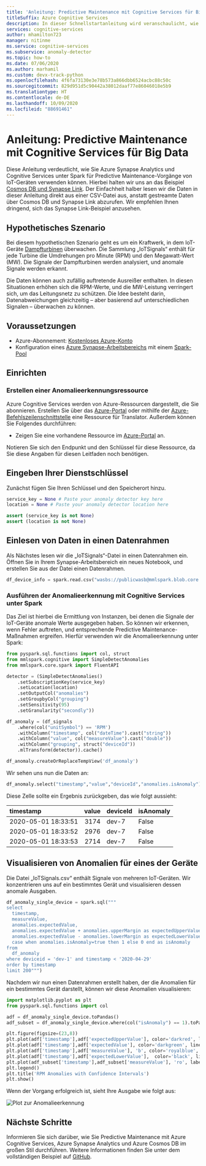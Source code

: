 ```yaml
---
title: 'Anleitung: Predictive Maintenance mit Cognitive Services für Big Data'
titleSuffix: Azure Cognitive Services
description: In dieser Schnellstartanleitung wird veranschaulicht, wie Sie mit Cognitive Services für Big Data eine verteilte Anomalieerkennung durchführen.
services: cognitive-services
author: mhamilton723
manager: nitinme
ms.service: cognitive-services
ms.subservice: anomaly-detector
ms.topic: how-to
ms.date: 07/06/2020
ms.author: marhamil
ms.custom: devx-track-python
ms.openlocfilehash: 4f6fa73130e3e78b573a866dbb6524acbc88c50c
ms.sourcegitcommit: 829d951d5c90442a38012daaf77e86046018e5b9
ms.translationtype: HT
ms.contentlocale: de-DE
ms.lasthandoff: 10/09/2020
ms.locfileid: "88691461"
---
```

# <a name="recipe-predictive-maintenance-with-the-cognitive-services-for-big-data"></a>Anleitung: Predictive Maintenance mit Cognitive Services für Big Data

Diese Anleitung verdeutlicht, wie Sie Azure Synapse Analytics und Cognitive Services unter Spark für Predictive Maintenance-Vorgänge von IoT-Geräten verwenden können. Hierbei halten wir uns an das Beispiel [Cosmos DB und Synapse Link](https://github.com/Azure-Samples/cosmosdb-synapse-link-samples). Der Einfachheit halber lesen wir die Daten in dieser Anleitung direkt aus einer CSV-Datei aus, anstatt gestreamte Daten über Cosmos DB und Synapse Link abzurufen. Wir empfehlen Ihnen dringend, sich das Synapse Link-Beispiel anzusehen.

## <a name="hypothetical-scenario"></a>Hypothetisches Szenario

Bei diesem hypothetischen Szenario geht es um ein Kraftwerk, in dem IoT-Geräte [Dampfturbinen](https://en.wikipedia.org/wiki/Steam_turbine) überwachen. Die Sammlung „IoTSignals“ enthält für jede Turbine die Umdrehungen pro Minute (RPM) und den Megawatt-Wert (MW). Die Signale der Dampfturbinen werden analysiert, und anomale Signale werden erkannt.

Die Daten können auch zufällig auftretende Ausreißer enthalten. In diesen Situationen erhöhen sich die RPM-Werte, und die MW-Leistung verringert sich, um das Leitungsnetz zu schützen. Die Idee besteht darin, Datenabweichungen gleichzeitig – aber basierend auf unterschiedlichen Signalen – überwachen zu können.

## <a name="prerequisites"></a>Voraussetzungen

* Azure-Abonnement: [Kostenloses Azure-Konto](https://azure.microsoft.com/free/cognitive-services)
* Konfiguration eines [Azure Synapse-Arbeitsbereichs](https://docs.microsoft.com/azure/synapse-analytics/quickstart-create-workspace) mit einem [Spark-Pool](https://docs.microsoft.com/azure/synapse-analytics/quickstart-create-apache-spark-pool)

## <a name="setup"></a>Einrichten

### <a name="create-an-anomaly-detector-resource"></a>Erstellen einer Anomalieerkennungsressource

Azure Cognitive Services werden von Azure-Ressourcen dargestellt, die Sie abonnieren. Erstellen Sie über das [Azure-Portal](https://docs.microsoft.com/azure/cognitive-services/cognitive-services-apis-create-account) oder mithilfe der [Azure-Befehlszeilenschnittstelle](https://docs.microsoft.com/azure/cognitive-services/cognitive-services-apis-create-account-cli) eine Ressource für Translator. Außerdem können Sie Folgendes durchführen:

- Zeigen Sie eine vorhandene Ressource im [Azure-Portal](https://portal.azure.com/) an.

Notieren Sie sich den Endpunkt und den Schlüssel für diese Ressource, da Sie diese Angaben für diesen Leitfaden noch benötigen.

## <a name="enter-your-service-keys"></a>Eingeben Ihrer Dienstschlüssel

Zunächst fügen Sie Ihren Schlüssel und den Speicherort hinzu.

```python
service_key = None # Paste your anomaly detector key here
location = None # Paste your anomaly detector location here

assert (service_key is not None)
assert (location is not None)
```

## <a name="read-data-into-a-dataframe"></a>Einlesen von Daten in einen Datenrahmen

Als Nächstes lesen wir die „IoTSignals“-Datei in einen Datenrahmen ein. Öffnen Sie in Ihrem Synapse-Arbeitsbereich ein neues Notebook, und erstellen Sie aus der Datei einen Datenrahmen.

```python
df_device_info = spark.read.csv("wasbs://publicwasb@mmlspark.blob.core.windows.net/iot/IoTSignals.csv", header=True, inferSchema=True)
```

### <a name="run-anomaly-detection-using-cognitive-services-on-spark"></a>Ausführen der Anomalieerkennung mit Cognitive Services unter Spark

Das Ziel ist hierbei die Ermittlung von Instanzen, bei denen die Signale der IoT-Geräte anomale Werte ausgegeben haben. So können wir erkennen, wenn Fehler auftreten, und entsprechende Predictive Maintenance-Maßnahmen ergreifen. Hierfür verwenden wir die Anomalieerkennung unter Spark:

```python
from pyspark.sql.functions import col, struct
from mmlspark.cognitive import SimpleDetectAnomalies
from mmlspark.core.spark import FluentAPI

detector = (SimpleDetectAnomalies()
    .setSubscriptionKey(service_key)
    .setLocation(location)
    .setOutputCol("anomalies")
    .setGroupbyCol("grouping")
    .setSensitivity(95)
    .setGranularity("secondly"))

df_anomaly = (df_signals
    .where(col("unitSymbol") == 'RPM')
    .withColumn("timestamp", col("dateTime").cast("string"))
    .withColumn("value", col("measureValue").cast("double"))
    .withColumn("grouping", struct("deviceId"))
    .mlTransform(detector)).cache()

df_anomaly.createOrReplaceTempView('df_anomaly')
```

Wir sehen uns nun die Daten an:

```python
df_anomaly.select("timestamp","value","deviceId","anomalies.isAnomaly").show(3)
```

Diese Zelle sollte ein Ergebnis zurückgeben, das wie folgt aussieht:

| timestamp           |   value | deviceId   | isAnomaly   |
|:--------------------|--------:|:-----------|:------------|
| 2020-05-01 18:33:51 |    3174 | dev-7      | False       |
| 2020-05-01 18:33:52 |    2976 | dev-7      | False       |
| 2020-05-01 18:33:53 |    2714 | dev-7      | False       |


 ## <a name="visualize-anomalies-for-one-of-the-devices"></a>Visualisieren von Anomalien für eines der Geräte

Die Datei „IoTSignals.csv“ enthält Signale von mehreren IoT-Geräten. Wir konzentrieren uns auf ein bestimmtes Gerät und visualisieren dessen anomale Ausgaben.

```python
df_anomaly_single_device = spark.sql("""
select
  timestamp,
  measureValue,
  anomalies.expectedValue,
  anomalies.expectedValue + anomalies.upperMargin as expectedUpperValue,
  anomalies.expectedValue - anomalies.lowerMargin as expectedLowerValue,
  case when anomalies.isAnomaly=true then 1 else 0 end as isAnomaly
from
  df_anomaly
where deviceid = 'dev-1' and timestamp < '2020-04-29'
order by timestamp
limit 200""")
```

Nachdem wir nun einen Datenrahmen erstellt haben, der die Anomalien für ein bestimmtes Gerät darstellt, können wir diese Anomalien visualisieren:

```python
import matplotlib.pyplot as plt
from pyspark.sql.functions import col

adf = df_anomaly_single_device.toPandas()
adf_subset = df_anomaly_single_device.where(col("isAnomaly") == 1).toPandas()

plt.figure(figsize=(23,8))
plt.plot(adf['timestamp'],adf['expectedUpperValue'], color='darkred', linestyle='solid', linewidth=0.25, label='UpperMargin')
plt.plot(adf['timestamp'],adf['expectedValue'], color='darkgreen', linestyle='solid', linewidth=2, label='Expected Value')
plt.plot(adf['timestamp'],adf['measureValue'], 'b', color='royalblue', linestyle='dotted', linewidth=2, label='Actual')
plt.plot(adf['timestamp'],adf['expectedLowerValue'],  color='black', linestyle='solid', linewidth=0.25, label='Lower Margin')
plt.plot(adf_subset['timestamp'],adf_subset['measureValue'], 'ro', label = 'Anomaly')
plt.legend()
plt.title('RPM Anomalies with Confidence Intervals')
plt.show()
```

Wenn der Vorgang erfolgreich ist, sieht Ihre Ausgabe wie folgt aus:

![Plot zur Anomalieerkennung](../media/anomaly-output.png)

## <a name="next-steps"></a>Nächste Schritte

Informieren Sie sich darüber, wie Sie Predictive Maintenance mit Azure Cognitive Services, Azure Synapse Analytics und Azure Cosmos DB im großen Stil durchführen. Weitere Informationen finden Sie unter dem vollständigen Beispiel auf [GitHub](https://github.com/Azure-Samples/cosmosdb-synapse-link-samples).
